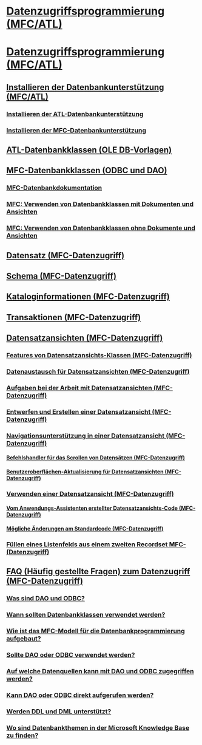 # [Datenzugriffsprogrammierung (MFC/ATL)](data-access-programming-mfc-atl.md)
# [Datenzugriffsprogrammierung (MFC/ATL)](data-access-programming-mfc-atl.md)
## [Installieren der Datenbankunterstützung (MFC/ATL)](installing-database-support-mfc-atl.md)
### [Installieren der ATL-Datenbankunterstützung](installing-atl-database-support.md)
### [Installieren der MFC-Datenbankunterstützung](installing-mfc-database-support.md)
## [ATL-Datenbankklassen (OLE DB-Vorlagen)](atl-database-classes-ole-db-templates.md)
## [MFC-Datenbankklassen (ODBC und DAO)](mfc-database-classes-odbc-and-dao.md)
### [MFC-Datenbankdokumentation](mfc-database-documentation.md)
### [MFC: Verwenden von Datenbankklassen mit Dokumenten und Ansichten](mfc-using-database-classes-with-documents-and-views.md)
### [MFC: Verwenden von Datenbankklassen ohne Dokumente und Ansichten](mfc-using-database-classes-without-documents-and-views.md)
## [Datensatz (MFC-Datenzugriff)](record-mfc-data-access.md)
## [Schema (MFC-Datenzugriff)](schema-mfc-data-access.md)
## [Kataloginformationen (MFC-Datenzugriff)](catalog-information-mfc-data-access.md)
## [Transaktionen (MFC-Datenzugriff)](transactions-mfc-data-access.md)
## [Datensatzansichten (MFC-Datenzugriff)](record-views-mfc-data-access.md)
### [Features von Datensatzansichts-Klassen (MFC-Datenzugriff)](features-of-record-view-classes-mfc-data-access.md)
### [Datenaustausch für Datensatzansichten (MFC-Datenzugriff)](data-exchange-for-record-views-mfc-data-access.md)
### [Aufgaben bei der Arbeit mit Datensatzansichten (MFC-Datenzugriff)](your-role-in-working-with-a-record-view-mfc-data-access.md)
### [Entwerfen und Erstellen einer Datensatzansicht (MFC-Datenzugriff)](designing-and-creating-a-record-view-mfc-data-access.md)
### [Navigationsunterstützung in einer Datensatzansicht (MFC-Datenzugriff)](supporting-navigation-in-a-record-view-mfc-data-access.md)
#### [Befehlshandler für das Scrollen von Datensätzen (MFC-Datenzugriff)](command-handlers-for-record-scrolling-mfc-data-access.md)
#### [Benutzeroberflächen-Aktualisierung für Datensatzansichten (MFC-Datenzugriff)](user-interface-updating-for-record-views-mfc-data-access.md)
### [Verwenden einer Datensatzansicht (MFC-Datenzugriff)](using-a-record-view-mfc-data-access.md)
#### [Vom Anwendungs-Assistenten erstellter Datensatzansichts-Code (MFC-Datenzugriff)](record-view-code-created-by-application-wizard-mfc-data-access.md)
#### [Mögliche Änderungen am Standardcode (MFC-Datenzugriff)](changes-you-might-make-to-the-default-code-mfc-data-access.md)
### [Füllen eines Listenfelds aus einem zweiten Recordset MFC-(Datenzugriff)](filling-a-list-box-from-a-second-recordset-mfc-data-access.md)
## [FAQ (Häufig gestellte Fragen) zum Datenzugriff (MFC-Datenzugriff)](data-access-frequently-asked-questions-mfc-data-access.md)
### [Was sind DAO und ODBC?](what-are-dao-and-odbc-q.md)
### [Wann sollten Datenbankklassen verwendet werden?](when-should-i-use-the-database-classes-q.md)
### [Wie ist das MFC-Modell für die Datenbankprogrammierung aufgebaut?](what-is-the-mfc-database-programming-model-q.md)
### [Sollte DAO oder ODBC verwendet werden?](should-i-use-dao-or-odbc-q.md)
### [Auf welche Datenquellen kann mit DAO und ODBC zugegriffen werden?](what-data-sources-can-i-access-with-dao-and-odbc-q.md)
### [Kann DAO oder ODBC direkt aufgerufen werden?](can-i-call-dao-or-odbc-directly-q.md)
### [Werden DDL und DML unterstützt?](are-ddl-and-dml-supported-q.md)
### [Wo sind Datenbankthemen in der Microsoft Knowledge Base zu finden?](where-can-i-find-microsoft-knowledge-base-articles-on-database-topics-q.md)
